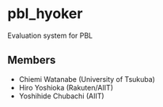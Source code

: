 # pbl_hyoker
Evaluation system for PBL

## Members
- Chiemi Watanabe (University of Tsukuba)
- Hiro Yoshioka (Rakuten/AIIT)
- Yoshihide Chubachi (AIIT)
